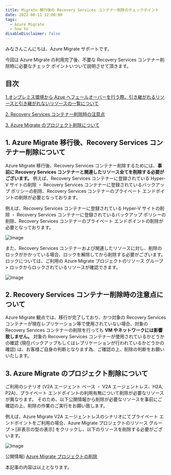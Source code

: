 ```yaml
---
title: Migrate 移行後の Recovery Services コンテナー削除のチェックポイント
date: 2022-08-11 12:00:00
tags:
  - Azure Migrate
  - how to
disableDisclaimer: false
---
```


<!-- more -->
みなさんこんにちは、Azure Migrate サポートです。

今回は Azure Migrate の利用完了後、不要な Recovery Services コンテナー削除時に必要なチェック ポイントいついて説明させて頂きます。


## 目次
[1.オンプレミス環境から Azue へフェールオーバーを行う際、引き継がれるリソースと引き継がれないリソースの一覧について](#1)

[2. Recovery Services コンテナー削除時の注意点](#2)

[3.  Azure Migrate のプロジェクト削除について](#3)

## <a id="1"></a> 1. Azure Migrate 移行後、Recovery Services コンテナー削除について

Azure Migrate 移行後、Recovery Services コンテナー削除するためには、**事前に Recovery Services コンテナーと関連したリソース全てを削除する必要がございます。**
例えば、Recovery Services コンテナーに登録されている Hyper-V サイトの削除 ・ Recovery Services コンテナーに登録されているバックアップ ポリシーの削除、Recovery Services コンテナーのプライベート エンドポイントの削除が必要となっております。

例えば、Recovery Services コンテナーに登録されている Hyper-V サイトの削除 ・ Recovery Services コンテナーに登録されているバックアップ ポリシーの削除、Recovery Services コンテナーのプライベート エンドポイントの削除が必要となっております。

![Image](https://github.com/jpabrs-scem/blog/assets/141316175/3567fc52-6be4-4805-87fc-90ade3fe44be)


また、Recovery Services コンテナーおよび関連したリソースに対し、削除のロックがかかっている場合、ロックを解除してから削除する必要がございます。
ロックについては、ご利用の Azure Migrate プロジェクトのリソース グループ > ロックからロックされているリソースが確認できます。

![Image](https://github.com/jpabrs-scem/blog/assets/141316175/2a489497-b6c3-4d47-846f-525a5a0f202d)


## <a id="2"></a> 2. Recovery Services コンテナー削除時の注意点について

Azure Migrate 観点では、移行が完了しており、かつ対象の Recovery Services コンテナーが現在レプリケーション等で使用されていない場合、対象の Recovery Services コンテナーの削除を行っても **VM やネットワークには影響致しません。**
対象の Recovery Services コンテナーが使用されているかどうかの確認 (現在バックアップもしくはレプリケーションが行われているかどうかの確認) は、お客様ご自身の判断となります為、ご確認の上、削除の判断をお願いいたします。

## <a id="3"></a> 3. Azure Migrate のプロジェクト削除について

ご利用のシナリオ (V2A エージェント ベース ・ V2A エージェントレス、H2A, P2A)、プライベート エンドポイントの利用有無について削除が必要なリソースが異なります。
そのため、以下公開情報から削除が必要なリソースを事前にご確認の上、削除の作業のご実行をお願い致します。

例えば、Azure Migrate V2A エージェントレスのシナリオにてプライベート エンドポイントをご利用の場合、Azure Migrate プロジェクトのリソース グループ > [非表示の型の表示] をクリックし、以下のりソースを削除する必要がございます。

![Image](https://github.com/jpabrs-scem/blog/assets/141316175/0bf24f51-ec30-4711-b3f5-0350c6b83129)

公開情報) [Azure Migrate プロジェクトの削除](https://learn.microsoft.com/ja-jp/azure/migrate/how-to-delete-project)

本記事の内容は以上となります。
